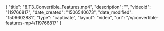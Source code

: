 {
    "title": "8.T3_Convertible_Features.mp4",
    "description": "",
    "videoid": "119766817",
    "date_created": "1506540673",
    "date_modified": "1506602881",
    "type": "captivate",
    "layout": "video",
    "url": "\/v\/convertible-features-mp4\/119766817"
}